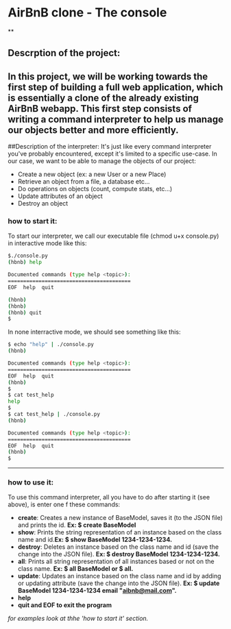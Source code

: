 # AirBnB clone - The console
**
## Descrption of the project:
In this project, we will be working towards the first step of building a full web application, which is essentially a clone of the already existing AirBnB webapp. This first step consists of writing a **command interpreter** to help us manage our objects better and more efficiently.
---
##Description of the interpreter:
It's just like every command interpreter you've probably encountered, except it's limited to a specific use-case. In our case, we want to be able to manage the objects of our project:

* Create a new object (ex: a new User or a new Place)
* Retrieve an object from a file, a database etc…
* Do operations on objects (count, compute stats, etc…)
* Update attributes of an object
* Destroy an object

### how to start it:
To start our interpreter, we call our executable file (chmod u+x console.py) in interactive mode like this:
```bash
$./console.py
(hbnb) help

Documented commands (type help <topic>):
========================================
EOF  help  quit

(hbnb) 
(hbnb) 
(hbnb) quit
$
```
In none interractive mode, we should see something like this:
```bash
$ echo "help" | ./console.py
(hbnb)

Documented commands (type help <topic>):
========================================
EOF  help  quit
(hbnb) 
$
$ cat test_help
help
$
$ cat test_help | ./console.py
(hbnb)

Documented commands (type help <topic>):
========================================
EOF  help  quit
(hbnb) 
$
```
---
### how to use it:
To use this command interpreter, all you have to do after starting it (see above), is enter one f these commands:

* **create**:  Creates a new instance of BaseModel, saves it (to the JSON file) and prints the id. **Ex: $ create BaseModel**
* **show**: Prints the string representation of an instance based on the class name and id.**Ex: $ show BaseModel 1234-1234-1234.**
* **destroy**:  Deletes an instance based on the class name and id (save the change into the JSON file). **Ex: $ destroy BaseModel 1234-1234-1234.**
* **all**: Prints all string representation of all instances based or not on the class name. **Ex: $ all BaseModel or $ all.**
* **update**: Updates an instance based on the class name and id by adding or updating attribute (save the change into the JSON file). **Ex: $ update BaseModel 1234-1234-1234 email "aibnb@mail.com".**
* **help**
* **quit and EOF to exit the program**

*for examples look at thhe 'how to start it' section.*

